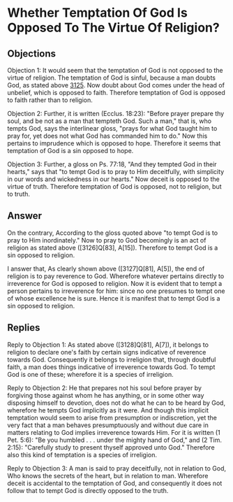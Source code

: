 # Whether Temptation Of God Is Opposed To The Virtue Of Religion?

## Objections

Objection 1: It would seem that the temptation of God is not opposed to the virtue of religion. The temptation of God is sinful, because a man doubts God, as stated above [3125](A[2]). Now doubt about God comes under the head of unbelief, which is opposed to faith. Therefore temptation of God is opposed to faith rather than to religion.

Objection 2: Further, it is written (Ecclus. 18:23): "Before prayer prepare thy soul, and be not as a man that tempteth God. Such a man," that is, who tempts God, says the interlinear gloss, "prays for what God taught him to pray for, yet does not what God has commanded him to do." Now this pertains to imprudence which is opposed to hope. Therefore it seems that temptation of God is a sin opposed to hope.

Objection 3: Further, a gloss on Ps. 77:18, "And they tempted God in their hearts," says that "to tempt God is to pray to Him deceitfully, with simplicity in our words and wickedness in our hearts." Now deceit is opposed to the virtue of truth. Therefore temptation of God is opposed, not to religion, but to truth.

## Answer

On the contrary, According to the gloss quoted above "to tempt God is to pray to Him inordinately." Now to pray to God becomingly is an act of religion as stated above ([3126]Q[83], A[15]). Therefore to tempt God is a sin opposed to religion.

I answer that, As clearly shown above ([3127]Q[81], A[5]), the end of religion is to pay reverence to God. Wherefore whatever pertains directly to irreverence for God is opposed to religion. Now it is evident that to tempt a person pertains to irreverence for him: since no one presumes to tempt one of whose excellence he is sure. Hence it is manifest that to tempt God is a sin opposed to religion.

## Replies

Reply to Objection 1: As stated above ([3128]Q[81], A[7]), it belongs to religion to declare one's faith by certain signs indicative of reverence towards God. Consequently it belongs to irreligion that, through doubtful faith, a man does things indicative of irreverence towards God. To tempt God is one of these; wherefore it is a species of irreligion.

Reply to Objection 2: He that prepares not his soul before prayer by forgiving those against whom he has anything, or in some other way disposing himself to devotion, does not do what he can to be heard by God, wherefore he tempts God implicitly as it were. And though this implicit temptation would seem to arise from presumption or indiscretion, yet the very fact that a man behaves presumptuously and without due care in matters relating to God implies irreverence towards Him. For it is written (1 Pet. 5:6): "Be you humbled . . . under the mighty hand of God," and (2 Tim. 2:15): "Carefully study to present thyself approved unto God." Therefore also this kind of temptation is a species of irreligion.

Reply to Objection 3: A man is said to pray deceitfully, not in relation to God, Who knows the secrets of the heart, but in relation to man. Wherefore deceit is accidental to the temptation of God, and consequently it does not follow that to tempt God is directly opposed to the truth.